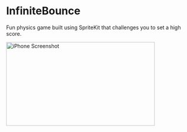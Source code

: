 # InfiniteBounce
Fun physics game built using SpriteKit that challenges you to set a high score.

<img src="[Image URL](https://github.com/Robertm339/InfiniteBounce/assets/71312299/7b5b7768-aa2e-4205-8937-449b78685d38)https://github.com/Robertm339/InfiniteBounce/assets/71312299/7b5b7768-aa2e-4205-8937-449b78685d38" alt="iPhone Screenshot" width="400" height="225">
